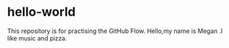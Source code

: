 # hello-world
This repository is for practising the GitHub Flow.
Hello,my name is Megan .I like music and pizza.

